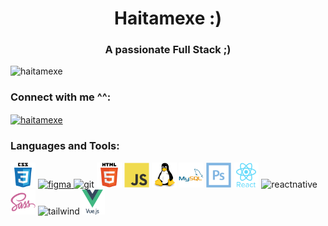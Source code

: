 <h1 align="center">Haitamexe :)</h1>
<h3 align="center">A passionate Full Stack ;)</h3>

<p align="left"> <img src="https://komarev.com/ghpvc/?username=haitamexe&label=Profile%20views&color=0e75b6&style=flat"
        alt="haitamexe" /> </p>

<h3 align="left">Connect with me ^^:</h3>
<p align="left">
    <a href="https://twitter.com/haitamexe" target="blank"><img align="center"
            src="https://raw.githubusercontent.com/rahuldkjain/github-profile-readme-generator/master/src/images/icons/Social/twitter.svg"
            alt="haitamexe" height="30" width="40" /></a>
</p>

<h3 align="left">Languages and Tools:</h3>
<p align="left">
    <img src="https://raw.githubusercontent.com/devicons/devicon/master/icons/css3/css3-original-wordmark.svg"
        alt="css3" width="40" height="40" /> <a href="https://www.figma.com/" target="_blank" rel="noreferrer">
        <img src="https://www.vectorlogo.zone/logos/figma/figma-icon.svg" alt="figma" width="40" height="40" /> </a>
    <img src="https://www.vectorlogo.zone/logos/git-scm/git-scm-icon.svg" alt="git" width="40" height="40" />
    <img src="https://raw.githubusercontent.com/devicons/devicon/master/icons/html5/html5-original-wordmark.svg"
        alt="html5" width="40" height="40" /> <img
        src="https://raw.githubusercontent.com/devicons/devicon/master/icons/javascript/javascript-original.svg"
        alt="javascript" width="40" height="40" /> <img
        src="https://raw.githubusercontent.com/devicons/devicon/master/icons/linux/linux-original.svg" alt="linux"
        width="40" height="40" /> <img
        src="https://raw.githubusercontent.com/devicons/devicon/master/icons/mysql/mysql-original-wordmark.svg"
        alt="mysql" width="40" height="40" /> <img
        src="https://raw.githubusercontent.com/devicons/devicon/master/icons/photoshop/photoshop-line.svg"
        alt="photoshop" width="40" height="40" /> <img
        src="https://raw.githubusercontent.com/devicons/devicon/master/icons/react/react-original-wordmark.svg"
        alt="react" width="40" height="40" /> <img src="https://reactnative.dev/img/header_logo.svg" alt="reactnative"
        width="40" height="40" /> <img
        src="https://raw.githubusercontent.com/devicons/devicon/master/icons/sass/sass-original.svg" alt="sass"
        width="40" height="40" /> <img src="https://www.vectorlogo.zone/logos/tailwindcss/tailwindcss-icon.svg"
        alt="tailwind" width="40" height="40" /><img
        src="https://raw.githubusercontent.com/devicons/devicon/master/icons/vuejs/vuejs-original-wordmark.svg"
        alt="vuejs" width="40" height="40" />
</p>
